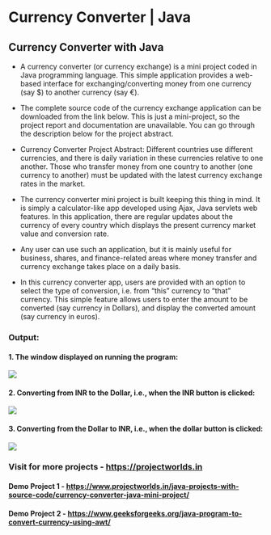 # Currency Converter | Java

## Currency Converter with Java

- A currency converter (or currency exchange) is a mini project coded in Java programming language. This simple application provides a web-based interface for exchanging/converting money from one currency (say $) to another currency (say €).

- The complete source code of the currency exchange application can be downloaded from the link below. This is just a mini-project, so the project report and documentation are unavailable. You can go through the description below for the project abstract.

- Currency Converter Project Abstract:
Different countries use different currencies, and there is daily variation in these currencies relative to one another. Those who transfer money from one country to another (one currency to another) must be updated with the latest currency exchange rates in the market.

- The currency converter mini project is built keeping this thing in mind. It is simply a calculator-like app developed using Ajax, Java servlets web features. In this application, there are regular updates about the currency of every country which displays the present currency market value and conversion rate.

- Any user can use such an application, but it is mainly useful for business, shares, and finance-related areas where money transfer and currency exchange takes place on a daily basis.

- In this currency converter app, users are provided with an option to select the type of conversion, i.e. from “this” currency to “that” currency. This simple feature allows users to enter the amount to be converted (say currency in Dollars), and display the converted amount (say currency in euros).



### Output:

#### 1. The window displayed on running the program:
   ![](https://media.geeksforgeeks.org/wp-content/uploads/20200430133116/Screenshot-2020-04-28-at-7.51.26-PM.png)

#### 2. Converting from INR to the Dollar, i.e., when the INR button is clicked:
   ![](https://media.geeksforgeeks.org/wp-content/uploads/20200430133144/Screenshot-2020-04-28-at-7.48.40-PM.png)

#### 3. Converting from the Dollar to INR, i.e., when the dollar button is clicked:
   ![](https://media.geeksforgeeks.org/wp-content/uploads/20200430133206/Screenshot-2020-04-30-at-1.30.45-PM.png)



### Visit for more projects - https://projectworlds.in

#### Demo Project 1 - https://www.projectworlds.in/java-projects-with-source-code/currency-converter-java-mini-project/
#### Demo Project 2 - https://www.geeksforgeeks.org/java-program-to-convert-currency-using-awt/
